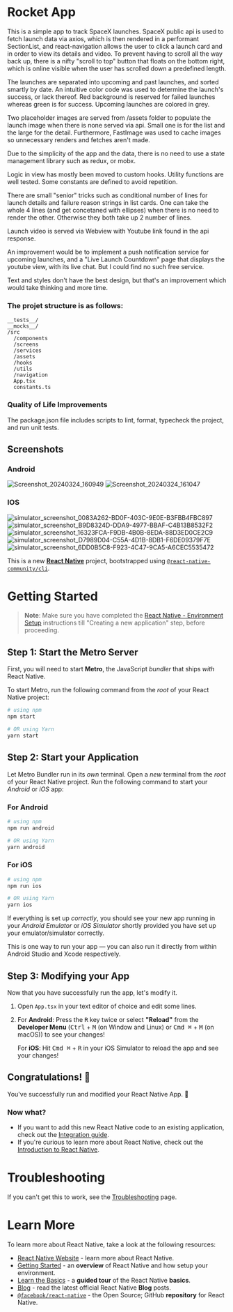 # Rocket App 

This is a simple app to track SpaceX launches. 
SpaceX public api is used to fetch launch data via axios, which is then rendered in a performant SectionList, and react-navigation allows 
the user to click a launch card and in order to view its details and video. 
To prevent having to scroll all the way back up, there is a nifty "scroll to top" button that floats on the bottom right, which is online visible when the user has scrolled down a predefined length. 

The launches are separated into upcoming and past launches, and sorted smartly by date. 
An intuitive color code was used to determine the launch's success, or lack thereof. Red background is reserved for failed launches whereas 
green is for success. Upcoming launches are colored in grey. 

Two placeholder images are served from /assets folder to populate the launch image when there is none served via api. Small one is for the 
list and the large for the detail. Furthermore, FastImage was used to cache images so unnecessary renders and fetches aren't made. 

Due to the simplicity of the app and the data, there is no need to use a state management library such as redux, or mobx. 

Logic in view has mostly been moved to custom hooks. Utility functions are well tested. Some constants are defined to avoid repetition. 

There are small "senior" tricks such as conditional number of lines for launch details and failure reason strings in list cards. One can take the whole 4 lines (and get concetaned with ellipses) when there is no need to render the other. Otherwise they both take up 2 number of lines. 

Launch video is served via Webview with Youtube link found in the api response. 

An improvement would be to implement a push notification service for upcoming launches, and a "Live Launch Countdown" page that displays the youtube view, with its live chat. But I could find no such free service. 

Text and styles don't have the best design, but that's an improvement which would take thinking and more time. 

### The projet structure is as follows: 

```
__tests__/
__mocks__/
/src
  /components
  /screens
  /services
  /assets
  /hooks
  /utils
  /navigation
  App.tsx
  constants.ts
```

### Quality of Life Improvements 

The package.json file includes scripts to lint, format, typecheck the project, and run unit tests. 

## Screenshots

### Android

![Screenshot_20240324_160949](https://github.com/Babazon/rocket-launch/assets/9430138/a07e079e-664c-49f1-b98d-74c61607322c)
![Screenshot_20240324_161047](https://github.com/Babazon/rocket-launch/assets/9430138/431a53f4-4420-4a66-8533-3a28859b9d4d)

### IOS

![simulator_screenshot_0083A262-BD0F-403C-9E0E-B3FBB4FBC897](https://github.com/Babazon/rocket-launch/assets/9430138/2055a94b-0ed5-4ffb-be1d-87f58aa899fc)
![simulator_screenshot_B9D8324D-DDA9-4977-BBAF-C4B13B8532F2](https://github.com/Babazon/rocket-launch/assets/9430138/24d9c3d3-82f2-46ab-b561-9b677cca22f6)
![simulator_screenshot_16323FCA-F9DB-4B0B-8EDA-88D3ED0CE2C9](https://github.com/Babazon/rocket-launch/assets/9430138/056b6a53-6c07-463a-a2ba-ce82502f0f27)
![simulator_screenshot_D7989D04-C55A-4D1B-8DB1-F6DE09379F7E](https://github.com/Babazon/rocket-launch/assets/9430138/b2d33256-d887-44b7-b1f8-7e68d2938657)
![simulator_screenshot_6DD0B5C8-F923-4C47-9CA5-A6CEC5535472](https://github.com/Babazon/rocket-launch/assets/9430138/6a94903b-3205-46d5-84e4-01cb7404e5f2)


This is a new [**React Native**](https://reactnative.dev) project, bootstrapped using [`@react-native-community/cli`](https://github.com/react-native-community/cli).

# Getting Started

> **Note**: Make sure you have completed the [React Native - Environment Setup](https://reactnative.dev/docs/environment-setup) instructions till "Creating a new application" step, before proceeding.

## Step 1: Start the Metro Server

First, you will need to start **Metro**, the JavaScript _bundler_ that ships _with_ React Native.

To start Metro, run the following command from the _root_ of your React Native project:

```bash
# using npm
npm start

# OR using Yarn
yarn start
```

## Step 2: Start your Application

Let Metro Bundler run in its _own_ terminal. Open a _new_ terminal from the _root_ of your React Native project. Run the following command to start your _Android_ or _iOS_ app:

### For Android

```bash
# using npm
npm run android

# OR using Yarn
yarn android
```

### For iOS

```bash
# using npm
npm run ios

# OR using Yarn
yarn ios
```

If everything is set up _correctly_, you should see your new app running in your _Android Emulator_ or _iOS Simulator_ shortly provided you have set up your emulator/simulator correctly.

This is one way to run your app — you can also run it directly from within Android Studio and Xcode respectively.

## Step 3: Modifying your App

Now that you have successfully run the app, let's modify it.

1. Open `App.tsx` in your text editor of choice and edit some lines.
2. For **Android**: Press the <kbd>R</kbd> key twice or select **"Reload"** from the **Developer Menu** (<kbd>Ctrl</kbd> + <kbd>M</kbd> (on Window and Linux) or <kbd>Cmd ⌘</kbd> + <kbd>M</kbd> (on macOS)) to see your changes!

   For **iOS**: Hit <kbd>Cmd ⌘</kbd> + <kbd>R</kbd> in your iOS Simulator to reload the app and see your changes!

## Congratulations! :tada:

You've successfully run and modified your React Native App. :partying_face:

### Now what?

- If you want to add this new React Native code to an existing application, check out the [Integration guide](https://reactnative.dev/docs/integration-with-existing-apps).
- If you're curious to learn more about React Native, check out the [Introduction to React Native](https://reactnative.dev/docs/getting-started).

# Troubleshooting

If you can't get this to work, see the [Troubleshooting](https://reactnative.dev/docs/troubleshooting) page.

# Learn More

To learn more about React Native, take a look at the following resources:

- [React Native Website](https://reactnative.dev) - learn more about React Native.
- [Getting Started](https://reactnative.dev/docs/environment-setup) - an **overview** of React Native and how setup your environment.
- [Learn the Basics](https://reactnative.dev/docs/getting-started) - a **guided tour** of the React Native **basics**.
- [Blog](https://reactnative.dev/blog) - read the latest official React Native **Blog** posts.
- [`@facebook/react-native`](https://github.com/facebook/react-native) - the Open Source; GitHub **repository** for React Native.
